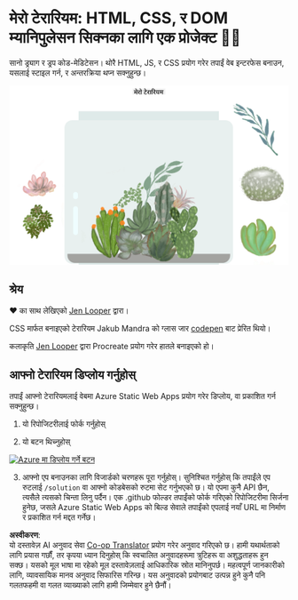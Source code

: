 <!--
CO_OP_TRANSLATOR_METADATA:
{
  "original_hash": "6329fbe8bd936068debd78cca6f09c0a",
  "translation_date": "2025-08-25T21:31:05+00:00",
  "source_file": "3-terrarium/solution/README.md",
  "language_code": "ne"
}
-->
# मेरो टेरारियम: HTML, CSS, र DOM म्यानिपुलेसन सिक्नका लागि एक प्रोजेक्ट 🌵🌱

सानो ड्र्याग र ड्रप कोड-मेडिटेसन। थोरै HTML, JS, र CSS प्रयोग गरेर तपाईं वेब इन्टरफेस बनाउन, यसलाई स्टाइल गर्न, र अन्तरक्रिया थप्न सक्नुहुन्छ।

![मेरो टेरारियम](../../../../translated_images/screenshot_gray.0c796099a1f9f25e40aa55ead81f268434c00af30d7092490759945eda63067d.ne.png)

## श्रेय

♥️ का साथ लेखिएको [Jen Looper](https://www.twitter.com/jenlooper) द्वारा।

CSS मार्फत बनाइएको टेरारियम Jakub Mandra को ग्लास जार [codepen](https://codepen.io/Rotarepmi/pen/rjpNZY) बाट प्रेरित थियो।

कलाकृति [Jen Looper](http://jenlooper.com) द्वारा Procreate प्रयोग गरेर हातले बनाइएको हो।

## आफ्नो टेरारियम डिप्लोय गर्नुहोस्

तपाईं आफ्नो टेरारियमलाई वेबमा Azure Static Web Apps प्रयोग गरेर डिप्लोय, वा प्रकाशित गर्न सक्नुहुन्छ।

1. यो रिपोजिटरीलाई फोर्क गर्नुहोस्

2. यो बटन थिच्नुहोस्

[![Azure मा डिप्लोय गर्ने बटन](https://aka.ms/deploytoazurebutton)](https://portal.azure.com/?feature.customportal=false&WT.mc_id=academic-77807-sagibbon#create/Microsoft.StaticApp)

3. आफ्नो एप बनाउनका लागि विजार्डको चरणहरू पूरा गर्नुहोस्। सुनिश्चित गर्नुहोस् कि तपाईंले एप रुटलाई `/solution` वा आफ्नो कोडबेसको रुटमा सेट गर्नुभएको छ। यो एपमा कुनै API छैन, त्यसैले त्यसको चिन्ता लिनु पर्दैन। एक .github फोल्डर तपाईंको फोर्क गरिएको रिपोजिटरीमा सिर्जना हुनेछ, जसले Azure Static Web Apps को बिल्ड सेवाले तपाईंको एपलाई नयाँ URL मा निर्माण र प्रकाशित गर्न मद्दत गर्नेछ।

**अस्वीकरण**:  
यो दस्तावेज़ AI अनुवाद सेवा [Co-op Translator](https://github.com/Azure/co-op-translator) प्रयोग गरेर अनुवाद गरिएको छ। हामी यथार्थताको लागि प्रयास गर्छौं, तर कृपया ध्यान दिनुहोस् कि स्वचालित अनुवादहरूमा त्रुटिहरू वा अशुद्धताहरू हुन सक्छ। यसको मूल भाषा मा रहेको मूल दस्तावेज़लाई आधिकारिक स्रोत मानिनुपर्छ। महत्वपूर्ण जानकारीको लागि, व्यावसायिक मानव अनुवाद सिफारिस गरिन्छ। यस अनुवादको प्रयोगबाट उत्पन्न हुने कुनै पनि गलतफहमी वा गलत व्याख्याको लागि हामी जिम्मेवार हुने छैनौं।
